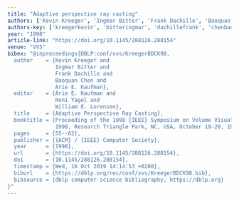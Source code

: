 ```yaml
---
title: "Adaptive perspective ray casting"
authors: ['Kevin Kreeger', 'Ingmar Bitter', 'Frank Dachille', 'Baoquan Chen', 'Arie E. Kaufman']
authors-key: ['kreegerkevin', 'bitteringmar', 'dachillefrank', 'chenbaoquan', 'e.arie']
year: "1998"
article-link: "https://doi.org/10.1145/288126.288154"
venue: "VVS"
bibex: "@inproceedings{DBLP:conf/vvs/KreegerBDCK98,
  author    = {Kevin Kreeger and
               Ingmar Bitter and
               Frank Dachille and
               Baoquan Chen and
               Arie E. Kaufman},
  editor    = {Arie E. Kaufman and
               Roni Yagel and
               William E. Lorensen},
  title     = {Adaptive Perspective Ray Casting},
  booktitle = {Proceeding of the 1998 {IEEE} Symposium on Volume Visualization, {VVS}
               1998, Research Triangle Park, NC, USA, October 19-20, 1998},
  pages     = {55--62},
  publisher = {{ACM} / {IEEE} Computer Society},
  year      = {1998},
  url       = {https://doi.org/10.1145/288126.288154},
  doi       = {10.1145/288126.288154},
  timestamp = {Wed, 16 Oct 2019 14:14:53 +0200},
  biburl    = {https://dblp.org/rec/conf/vvs/KreegerBDCK98.bib},
  bibsource = {dblp computer science bibliography, https://dblp.org}
}"
---
```

